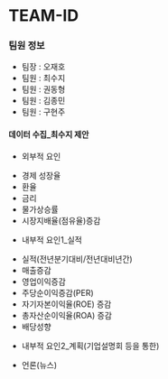 # TEAM-ID

### 팀원 정보
+ 팀장 : 오재호
+ 팀원 : 최수지
+ 팀원 : 권동형
+ 팀원 : 김종민
+ 팀원 : 구현주

#### 데이터 수집_최수지 제안
* 외부적 요인
- 경제 성장율
- 환율
- 금리
- 물가상승률
- 시장지배율(점유율)증감

* 내부적 요인1_실적
- 실적(전년분기대비/전년대비년간)
- 매출증감
- 영업이익증감
- 주당순이익증감(PER)
- 자기자본이익율(ROE) 증감
- 총자산순이익율(ROA) 증감
- 배당성향

* 내부적 요인2_계획(기업설명회 등을 통한)
- 언론(뉴스)
